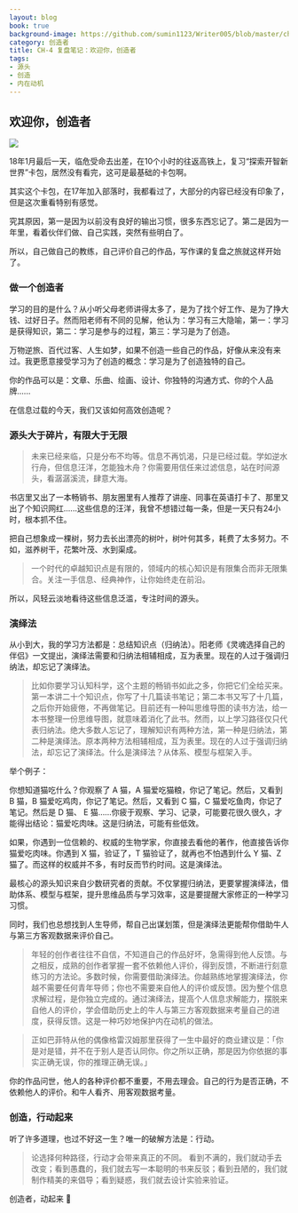 ```yaml
---
layout: blog
book: true
background-image: https://github.com/sumin1123/Writer005/blob/master/ch-4/PicCH-4notes180303.jpg?raw=true
category: 创造者
title: CH-4 复盘笔记：欢迎你，创造者
tags:
- 源头
- 创造
- 内在动机
---
```


## 欢迎你，创造者

![](https://github.com/sumin1123/Writer005/blob/master/ch-4/PicCH-4notes180303.jpg?raw=true)


18年1月最后一天，临危受命去出差，在10个小时的往返高铁上，复习“探索开智新世界”卡包，居然没有看完，这可是最基础的卡包啊。

其实这个卡包，在17年加入部落时，我都看过了，大部分的内容已经没有印象了，但是这次重看特别有感觉。

究其原因，第一是因为以前没有良好的输出习惯，很多东西忘记了。第二是因为一年里，看着伙伴们做、自己实践，突然有些明白了。

所以，自己做自己的教练，自己评价自己的作品，写作课的复盘之旅就这样开始了。


### 做一个创造者

学习的目的是什么？从小听父母老师讲得太多了，是为了找个好工作、是为了挣大钱、过好日子。然而阳老师有不同的见解，他认为：学习有三大隐喻，第一：学习是获得知识，第二：学习是参与的过程，第三：学习是为了创造。

万物逆旅、百代过客、人生如梦，如果不创造一些自己的作品，好像从来没有来过。我更愿意接受学习为了创造的概念：学习是为了创造独特的自己。

你的作品可以是：文章、乐曲、绘画、设计、你独特的沟通方式、你的个人品牌......

在信息过载的今天，我们又该如何高效创造呢？


### 源头大于碎片，有限大于无限

> 未来已经来临，只是分布不均等。信息不再饥渴，只是已经过载。学如逆水行舟，但信息汪洋，怎能独木舟？你需要用信任来过滤信息，站在时间源头，看潺潺溪流，肆意大海。


书店里又出了一本畅销书、朋友圈里有人推荐了讲座、同事在英语打卡了、那里又出了个知识网红......这些信息的汪洋，我曾不想错过每一条，但是一天只有24小时，根本抓不住。

把自己想象成一棵树，努力去长出漂亮的树叶，树叶何其多，耗费了太多努力。不如，滋养树干，花繁叶茂、水到渠成。

> 一个时代的卓越知识点是有限的，领域内的核心知识是有限集合而非无限集合。关注一手信息、经典神作，让你始终走在前沿。

所以，风轻云淡地看待这些信息泛滥，专注时间的源头。


### 演绎法

从小到大，我的学习方法都是：总结知识点（归纳法）。阳老师《灵魂选择自己的伴侣》一文提出，演绎法需要和归纳法相辅相成，互为表里。现在的人过于强调归纳法，却忘记了演绎法。

> 比如你要学习认知科学，这个主题的畅销书如此之多，你把它们全给买来。第一本讲二十个知识点，你写了十几篇读书笔记；第二本书又写了十几篇，之后你开始疲倦，不再做笔记。目前还有一种叫思维导图的读书方法，给一本书整理一份思维导图，就意味着消化了此书。然而，以上学习路径仅只代表归纳法。绝大多数人忘记了，理解知识有两种方法，第一种是归纳法，第二种是演绎法。原本两种方法相辅相成，互为表里。现在的人过于强调归纳法，却忘记了演绎法。什么是演绎法？从体系、模型与框架入手。


举个例子：

你想知道猫吃什么？你观察了 A 猫，A 猫爱吃猫粮，你记了笔记。然后，又看到 B 猫，B 猫爱吃鸡肉，你记了笔记。然后，又看到 C 猫，C 猫爱吃鱼肉，你记了笔记。然后是 D 猫、 E 猫……你疲于观察、学习、记录，可能要花很久很久，才能得出结论：猫爱吃肉味。这是归纳法，可能有些低效。

如果，你遇到一位信赖的、权威的生物学家，你直接去看他的著作，他直接告诉你猫爱吃肉味。你遇到 X 猫，验证了，T 猫验证了，就再也不怕遇到什么 Y 猫、Z 猫了。而这样的权威并不多，有时反而节约时间。这是演绎法。


最核心的源头知识来自少数研究者的贡献。不仅掌握归纳法，更要掌握演绎法，借助体系、模型与框架，提升思维品质与学习效率，这是要提醒大家修正的一种学习习惯。


同时，我们也总想找到人生导师，帮自己出谋划策，但是演绎法更能帮你借助牛人与第三方客观数据来评价自己。

> 年轻的创作者往往不自信，不知道自己的作品好坏，急需得到他人反馈。与之相反，成熟的创作者掌握一套不依赖他人评价，得到反馈，不断进行刻意练习的方法论。多数时候，你需要借助演绎法。你越熟练地掌握演绎法，你越不需要任何青年导师；你也不需要来自他人的评价或反馈。因为整个信息求解过程，是你独立完成的。通过演绎法，提高个人信息求解能力，摆脱来自他人的评价，学会借助历史上的牛人与第三方客观数据来考量自己的进度，获得反馈。这是一种巧妙地保护内在动机的做法。

> 正如巴菲特从他的偶像格雷汉姆那里获得了一生中最好的商业建议是：「你是对是错，并不在于别人是否认同你。你之所以正确，那是因为你依据的事实正确无误，你的推理正确无误。」


你的作品问世，他人的各种评价都不重要，不用去理会。自己的行为是否正确，不依赖他人的评价。和牛人看齐、用客观数据考量。


### 创造，行动起来

听了许多道理，也过不好这一生？唯一的破解方法是：行动。

> 论选择何种路径，行动才会带来真正的不同。
看到不满的，我们就动手去改变；看到愚蠢的，我们就去写一本聪明的书来反驳；看到丑陋的，我们就制作精美的来倡导；看到疑惑，我们就去设计实验来验证。

创造者，动起来 🏃 
